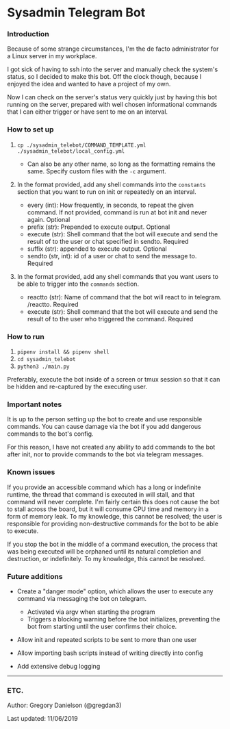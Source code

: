 # Sysadmin Telegram Bot

### Introduction
Because of some strange circumstances, I'm the de facto administrator for a Linux server in my workplace.

I got sick of having to ssh into the server and manually check the system's status, so I decided to make this bot. Off the clock though, because I enjoyed the idea and wanted to have a project of my own.

Now I can check on the server's status very quickly just by having this bot running on the server, prepared with well chosen informational commands that I can either trigger or have sent to me on an interval.


### How to set up
1. `cp ./sysadmin_telebot/COMMAND_TEMPLATE.yml ./sysadmin_telebot/local_config.yml`
    - Can also be any other name, so long as the formatting remains the same. Specify custom files with the `-c` argument.

2. In the format provided, add any shell commands into the `constants` section that you want to run on init or repeatedly on an interval.
    - every (int): How frequently, in seconds, to repeat the given command. If not provided, command is run at bot init and never again. Optional
    - prefix (str): Prepended to execute output. Optional
    - execute (str): Shell command that the bot will execute and send the result of to the user or chat specified in sendto. Required
    - suffix (str): appended to execute output. Optional
    - sendto (str, int): id of a user or chat to send the message to. Required

3. In the format provided, add any shell commands that you want users to be able to trigger into the `commands` section.
    - reactto (str): Name of command that the bot will react to in telegram. /reactto. Required
    - execute (str): Shell command that the bot will execute and send the result of to the user who triggered the command. Required

### How to run
1. `pipenv install && pipenv shell`
2. `cd sysadmin_telebot`
3. `python3 ./main.py`

Preferably, execute the bot inside of a screen or tmux session so that it can be hidden and re-captured by the executing user.


### Important notes
It is up to the person setting up the bot to create and use responsible commands. You can cause damage via the bot if you add dangerous commands to the bot's config.

For this reason, I have not created any ability to add commands to the bot after init, nor to provide commands to the bot via telegram messages.


### Known issues
If you provide an accessible command which has a long or indefinite runtime, the thread that command is executed in will stall, and that command will never complete. I'm fairly certain this does not cause the bot to stall across the board, but it will consume CPU time and memory in a form of memory leak. To my knowledge, this cannot be resolved; the user is responsible for providing non-destructive commands for the bot to be able to execute.

If you stop the bot in the middle of a command execution, the process that was being executed will be orphaned until its natural completion and destruction, or indefinitely. To my knowledge, this cannot be resolved.

### Future additions
* Create a "danger mode" option, which allows the user to execute any command via messaging the bot on telegram.
    - Activated via argv when starting the program
    - Triggers a blocking warning before the bot initializes, preventing the bot from starting until the user confirms their choice.

* Allow init and repeated scripts to be sent to more than one user

* Allow importing bash scripts instead of writing directly into config

* Add extensive debug logging



-----

### ETC.

Author: Gregory Danielson (@gregdan3)

Last updated: 11/06/2019
